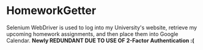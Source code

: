 # HomeworkGetter
Selenium WebDriver is used to log into my University's website, retrieve my upcoming homework assignments, and then place them into Google Calendar. 
**Newly REDUNDANT DUE TO USE OF 2-Factor Authentication :(**


